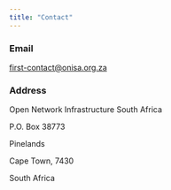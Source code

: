 ```yaml
---
title: "Contact"
---
```

### Email 
[first-contact@onisa.org.za](mailto:first-contact@onisa.org.za)

### Address
Open Network Infrastructure South Africa

P.O. Box 38773

Pinelands

Cape Town, 7430

South Africa

